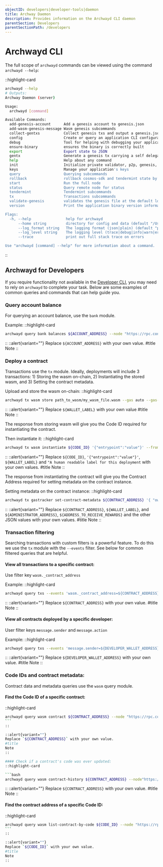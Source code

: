 ```yaml
---
objectID: developers|developer-tools|daemon
title: Archway Daemon
description: Provides information on the Archwayd CLI daemon
parentSection: Developers
parentSectionPath: /developers
---
```


# Archwayd CLI

The full scope of `archwayd` commands can be viewed using the command `archwayd --help`:

::highlight-card

```bash
archwayd --help
# Outputs:
Archway Daemon (server)

Usage:
  archwayd [command]

Available Commands:
  add-genesis-account      Add a genesis account to genesis.json
  add-wasm-genesis-message Wasm genesis subcommands
  collect-gentxs           Collect genesis txs and output a genesis.json file
  config                   Create or query an application CLI configuration file
  debug                    Tool for helping with debugging your application
  ensure-binary            ensures the binary is correctly built
  export                   Export state to JSON
  gentx                    Generate a genesis tx carrying a self delegation
  help                     Help about any command
  init                     Initialize private validator, p2p, genesis, and application configuration files
  keys                     Manage your application's keys
  query                    Querying subcommands
  rollback                 rollback cosmos-sdk and tendermint state by one height
  start                    Run the full node
  status                   Query remote node for status
  tendermint               Tendermint subcommands
  tx                       Transactions subcommands
  validate-genesis         validates the genesis file at the default location or at the location passed as an arg
  version                  Print the application binary version information

Flags:
  -h, --help                help for archwayd
      --home string         directory for config and data (default "/Users/adrianthompson/.archway")
      --log_format string   The logging format (json|plain) (default "plain")
      --log_level string    The logging level (trace|debug|info|warn|error|fatal|panic) (default "info")
      --trace               print out full stack trace on errors

Use "archwayd [command] --help" for more information about a command.
```

::

## Archwayd for Developers

If you require functionality not available in the <a href="https://www.npmjs.com/package/@archwayhq/cli" target="_blank" >Developer CLI</a>, you may need to rely on `archwayd` to complete your task. Below are some examples of common queries and commands that can help guide you.

### Query account balance

For querying an account balance, use the `bank` module.

Example:
::highlight-card

```bash
archwayd query bank balances ${ACCOUNT_ADDRESS} --node "https://rpc.constantine-1.archway.tech:443"
```

::
::alert{variant=""}
Replace `${ACCOUNT_ADDRESS}` with your own value.
#title
Note
::

### Deploy a contract

Transactions use the `tx` module. Ideally, deployments will include 3 transactions: 1) Storing the wasm on-chain, 2) Instantiating the stored wasm, and 3) Setting the contract metadata.

Upload and store the wasm on-chain:
::highlight-card

```bash
archwayd tx wasm store path_to_wasm/my_wasm_file.wasm --gas auto --gas-prices 0.05uconst --gas-adjustment 1.4 --from ${WALLET_LABEL} --chain-id "constantine-1" --node "https://rpc.constantine-1.archway.tech:443" --broadcast-mode sync --output json -y
```

::
::alert{variant=""}
Replace `${WALLET_LABEL}` with your own value
#title
Note
::

The response from storing wasm will give you the Code ID required for instantiating the contract.

Then instantiate it:
::highlight-card

```bash
archwayd tx wasm instantiate ${CODE_ID} '{"entrypoint":"value"}' --from ${WALLET_LABEL} --label "A human readable label for this deployment" --gas auto --gas-prices 0.05uconst --gas-adjustment 1.4 --chain-id "constantine-1" --node "https://rpc.constantine-1.archway.tech:443" --broadcast-mode sync --output json -y
```

::
::alert{variant=""}
Replace `${CODE_ID}`, `'{"entrypoint":"value"}'`, `${WALLET_LABEL}` and
`"A human readable label for this deployment` with your own values.
#title
Note
::

The response from instantiating the contract will give you the Contract Address required for setting metadata on the contract instance.

Setting metadata on the contract instance:
::highlight-card

```bash
archwayd tx gastracker set-contract-metadata ${CONTRACT_ADDRESS} '{ "owner_address": ${ADMINISTRATOR_ADDRESS}, "reward_address": ${ADDRESS_TO_RECEIVE_REWARDS}, "collect_premium": false, "premium_percentage_charged": 0, "gas_rebate_to_user": false }' --gas auto --gas-prices 0.05uconst --gas-adjustment 1.4 --from ${WALLET_LABEL} --chain-id "constantine-1" --node "https://rpc.constantine-1.archway.tech:443" --broadcast-mode sync --output json -y
```

::
::alert{variant=""}
Replace `${CONTRACT_ADDRESS}`, `${WALLET_LABEL}`, and `${ADMINISTRATOR_ADDRESS}`, `${ADDRESS_TO_RECEIVE_REWARDS}` and the other JSON values with your own values.
#title
Note
::

### Transaction filtering

Searching transactions with custom filters is a powerful feature. To do this we use the `tx` module with the `--events` filter. See below for common filtered queries that are helpful.

#### View all transactions to a specific contract:

Use filter key `wasm._contract_address`

Example:
::highlight-card

```bash
archwayd query txs --events 'wasm._contract_address=${CONTRACT_ADDRESS}' --node "https://rpc.constantine-1.archway.tech:443"
```

::
::alert{variant=""}
Replace `${CONTRACT_ADDRESS}` with your own value.
#title
Note
::

#### View all contracts deployed by a specific developer:

User filter keys `message.sender` and `message.action`

Example:
::highlight-card

```bash
archwayd query txs --events 'message.sender=${DEVELOPER_WALLET_ADDRESS}&message.action=/cosmwasm.wasm.v1.MsgInstantiateContract' --node "https://rpc.constantine-1.archway.tech:443"
```

::
::alert{variant=""}
Replace `${DEVELOPER_WALLET_ADDRESS}` with your own value.
#title
Note
::

### Code IDs and contract metadata:

Contract data and metadata queries use the `wasm` query module.

#### Find the Code ID of a specific contract:

::highlight-card

````bash
archwayd query wasm contract ${CONTRACT_ADDRESS} --node "https://rpc.constantine-1.archway.tech:443"
```
::

::alert{variant=""}
Replace `${CONTRACT_ADDRESS}` with your own value.
#title
Note
::

#### Check if a contract's code was ever updated:
::highlight-card

```bash
archwayd query wasm contract-history ${CONTRACT_ADDRESS} --node"https://rpc.constantine-1.archway.tech:443"
````

::
::alert{variant=""}
Replace `${CONTRACT_ADDRESS}` with your own value.
#title
Note
::

#### Find the contract address of a specific Code ID:

::highlight-card

````bash
archwayd query wasm list-contract-by-code ${CODE_ID} --node "https://rpc.constantine-1.archway.tech:443"
```
::

::alert{variant=""}
Replace `${CODE_ID}` with your own value.
#title
Note
::
